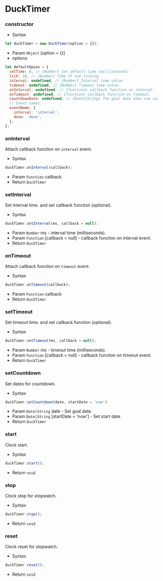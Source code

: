 # DuckTimer

### constructor
- Syntax
```js
let duckTimer = new DuckTimer(option = {});
```
- Param `Object` [option = {}]
- options
```js
let defaultOpion = {
  setTime: 0, // {Number} Set default time (milliseconds)
  tick: 10, // {Number} Time of one ticking.
  interval: undefined, // {Number} Interval time value.
  timeout: undefined, // {Number} Timeout time value.
  onInterval: undefined, // {function} callback function on interval.
  onTimeout: undefined, // {function} callback function on timeout.
  countdownDate: undefined, // {Date|String} The goal date when use countdown.
  // Event names.
  eventName: {
    interval: 'interval',
    done: 'done',
  },
};
```

### onInterval
Attach callback function on `interval` event.

- Syntax
```js
duckTimer.onInterval(callback);
```
- Param `Function` callback
- Return `DuckTimer`

### setInterval
Set interval time. and set callback function (optional).

- Syntax
```js
duckTimer.setInterval(ms, callback = null);
```
- Param `Number` ms - interval time (milliseconds).
- Param `Function` [callback = null] - callback function on interval event.
- Return `DuckTimer`

### onTimeout
Attach callback function on `timeout` event.

- Syntax
```js
duckTimer.onTimeout(callback);
```
- Param `Function` callback
- Return `DuckTimer`

### setTimeout
Set timeout time. and set callback function (optional).

- Syntax
```js
duckTimer.setTimeout(ms, callback = null);
```
- Param `Number` ms - timeout time (milliseconds).
- Param `Function` [callback = null] - callback function on timeout event.
- Return `DuckTimer`

### setCountdown
Set dates for countdown.

- Syntax
```js
duckTimer.setCountdown(date, startDate = 'now')
```
- Param `Date|String` date - Set goal date.
- Param `Date|String` [startDate = 'now'] - Set start date.
- Return `DuckTimer`

### start
Clock start.

- Syntax
```js
duckTimer.start();
```
- Return `void`

### stop
Clock stop for stopwatch.

- Syntax
```js
duckTimer.stop();
```
- Return `void`

### reset
Clock reset for stopwatch.

- Syntax
```js
duckTimer.reset();
```
- Return `void`
